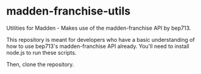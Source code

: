 # madden-franchise-utils
Utilities for Madden - Makes use of the madden-franchise API by bep713.

This repository is meant for developers who have a basic understanding of how to use bep713's madden-franchise API already. You'll need to install node.js to run these scripts. 

Then, clone the repository.
